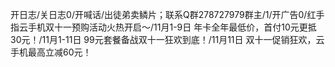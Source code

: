 开日志/关日志0/开喊话/出徒弟卖鳞片；联系Q群278727979群主/1/开广告0/红手指云手机双十一预购活动火热开启～/11月1-9日   年卡全年最低价，首付10元更抵30元！/11月1-11日 99元套餐备战双十一狂欢到底！/11月11日    双十一促销狂欢，云手机最高立减60元！
